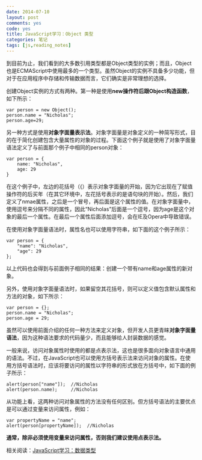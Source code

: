 ```yaml
---
date: 2014-07-10
layout: post
comments: yes
code: yes
title: JavaScript学习：Object 类型
categories: 笔记
tags: [js,reading_notes]
---
```


到目前为止，我们看到的大多数引用类型都是Object类型的实例；而且，Object也是ECMAScript中使用最多的一个类型。虽然Object的实例不具备多少功能，但对于在应用程序中存储和传输数据而言，它们确实是非常理想的选择。

创建Object实例的方式有两种。第一种是使用**new操作符后跟Object构造函数**，如下所示：

    var person = new Object();
    person.name = "Nicholas";
    person.age=29;

另一种方式是使用**对象字面量表示法**。对象字面量是对象定义的一种简写形式，目的在于简化创建包含大量属性的对象的过程。下面这个例子就是使用了对象字面量语法定义了与前面那个例子中相同的person对象：

    var person = {
        name: "Nicholas",
        age: 29
    }

在这个例子中，左边的花括号（{）表示对象字面量的开始，因为它出现在了赋值操作符的后买年（在其它环境中，左花括号表示的是语句块的开始）。然后，我们定义了nmae属性，之后是一个冒号，再后面是这个属性的值。在对象字面量中，使用逗号来分隔不同的属性，因此“Nicholas”后面是一个逗号，因为age是这个对象的最后一个属性。在最后一个属性后面添加逗号，会在IE及Opera中导致错误。

在使用对象字面量语法时，属性名也可以使用字符串，如下面的这个例子所示：

    var person = {
        "name": "Nicholas",
        "age": 29
    };

以上代码也会得到与前面例子相同的结果：创建一个带有name和age属性的新对象。

另外，使用对象字面量语法时，如果留空其花括号，则可以定义值包含默认属性和方法的对象，如下所示：

    var person = {};
    person.name = "Nicholas";
    person.age = 29;

虽然可以使用前面介绍的任何一种方法来定义对象，但开发人员更青睐**对象字面量语法**，因为这种语法要求的代码量少，而且能够给人封装数据的感觉。

一般来说，访问对象属性时使用的都是点表示法，这也是很多面向对象语言中通用的语法。不过，在JavaScript也可以使用方括号表示法来访问对象的属性。在使用方括号语法时，应该将要访问的属性以字符串的形式放在方括号中，如下面的例子所示：

    alert(person["name"]);  //Nicholas
    alert(person.name);     //Nicholas

从功能上看，这两种访问对象属性的方法没有任何区别。但方括号语法的主要优点是可以通过变量来访问属性，例如：

    var propertyName = "name";
    alert(person[propertyName]);  //Nicholas

**通常，除非必须使用变量来访问属性，否则我们建议使用点表示法。**

相关阅读：[JavaScript学习：数据类型](http://git.wangdaodao.com/2014-07-02/js-study-0004.html)